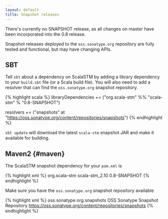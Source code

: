```yaml
---
layout: default
title: Snapshot releases
---
```


There's currently no SNAPSHOT release, as all changes on master have
been incorporated into the 0.8 release.

Snapshot releases deployed to the `oss.sonatype.org` repository are
fully tested and functional, but may have changing APIs.

SBT
---

Tell `sbt` about a dependency on ScalaSTM by adding a library dependency
to your `build.sbt` file (or a Scala build file). You will also need to
add a resolver that can find the `oss.sonatype.org` snapshot repository.

{% highlight scala %}
libraryDependencies += ("org.scala-stm" %% "scala-stm" % "0.8-SNAPSHOT")

resolvers += ("snapshots" at
    "https://oss.sonatype.org/content/repositories/snapshots")
{% endhighlight %}

`sbt update` will download the latest `scala-stm` snapshot JAR and make
it available for building.

Maven2 {#maven}
------

The ScalaSTM snapshot dependency for your `pom.xml` is

{% highlight xml %}
<dependencies>
  <dependency>
    <groupId>org.scala-stm</groupId>
    <artifactId>scala-stm_2.10</artifactId>
    <version>0.8-SNAPSHOT</version>
  </dependency>
</dependencies>
{% endhighlight %}

Make sure you have the `oss.sonatype.org` snapshot repository available

{% highlight xml %}
<repositories>
  <repository>
    <id>oss.sonatype.org.snapshots</id>
    <name>OSS Sonatype Snapshot Repository</name>
    <url>https://oss.sonatype.org/content/repositories/snapshots</url>
    <snapshots/>
  </repository>
</repositories>
{% endhighlight %}
